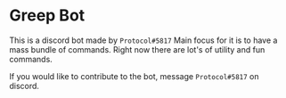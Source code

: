Greep Bot
=========================

This is a discord bot made by `Protocol#5817`
Main focus for it is to have a mass bundle of commands.
Right now there are lot's of utility and fun commands.

If you would like to contribute to the bot, message `Protocol#5817` on discord.